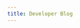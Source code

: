 ```yaml
---
title: Developer Blog
---
```


<BlogList/>
<script setup>
import BlogList from './dev-blog/components/BlogList.vue'
</script>
